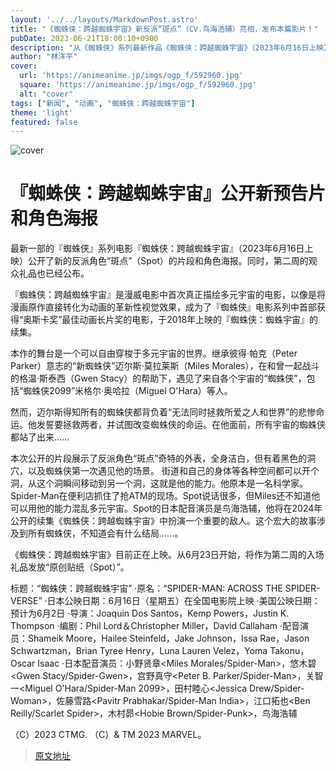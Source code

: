 ```yaml
---
layout: '../../layouts/MarkdownPost.astro'
title: "《蜘蛛侠：跨越蜘蛛宇宙》新反派“斑点”（CV.鸟海浩辅）亮相，发布本篇影片！"
pubDate: 2023-06-21T18:00:10+0900
description: "从《蜘蛛侠》系列最新作品《蜘蛛侠：跨越蜘蛛宇宙》（2023年6月16日上映）中，新反派“斑点”亮相，发布了本篇影片和角色海报。同时，还宣布了第二周的观众礼物。"
author: "林洋平"
cover:
  url: 'https://animeanime.jp/imgs/ogp_f/592960.jpg'
  square: 'https://animeanime.jp/imgs/ogp_f/592960.jpg'
  alt: "cover"
tags: ["新闻", "动画", "蜘蛛侠：跨越蜘蛛宇宙"]
theme: 'light'
featured: false
---
```


![cover](https://animeanime.jp/imgs/ogp_f/592960.jpg)

# 『蜘蛛侠：跨越蜘蛛宇宙』公开新预告片和角色海报

最新一部的『蜘蛛侠』系列电影『蜘蛛侠：跨越蜘蛛宇宙』（2023年6月16日上映）公开了新的反派角色“斑点”（Spot）的片段和角色海报。同时，第二周的观众礼品也已经公布。

『蜘蛛侠：跨越蜘蛛宇宙』是漫威电影中首次真正描绘多元宇宙的电影，以像是将漫画原作直接转化为动画的革新性视觉效果，成为了『蜘蛛侠』电影系列中首部获得“奥斯卡奖”最佳动画长片奖的电影，于2018年上映的『蜘蛛侠：蜘蛛宇宙』的续集。

本作的舞台是一个可以自由穿梭于多元宇宙的世界。继承彼得·帕克（Peter Parker）意志的“新蜘蛛侠”迈尔斯·莫拉莱斯（Miles Morales），在和曾一起战斗的格温·斯泰西（Gwen Stacy）的帮助下，遇见了来自各个宇宙的“蜘蛛侠”，包括“蜘蛛侠2099”米格尔·奥哈拉（Miguel O'Hara）等人。

然而，迈尔斯得知所有的蜘蛛侠都背负着“无法同时拯救所爱之人和世界”的悲惨命运。他发誓要拯救两者，并试图改变蜘蛛侠的命运。在他面前，所有宇宙的蜘蛛侠都站了出来……

本次公开的片段展示了反派角色“斑点”奇特的外表，全身洁白，但有着黑色的洞穴，以及蜘蛛侠第一次遇见他的场景。
街道和自己的身体等各种空间都可以开个洞，从这个洞瞬间移动到另一个洞，这就是他的能力。他原本是一名科学家。Spider-Man在便利店抓住了抢ATM的现场。Spot说话很多，但Miles还不知道他可以用他的能力混乱多元宇宙。Spot的日本配音演员是鸟海浩辅，他将在2024年公开的续集《蜘蛛侠：跨越蜘蛛宇宙》中扮演一个重要的敌人。这个宏大的故事涉及到所有蜘蛛侠，不知道会有什么结局......。

《蜘蛛侠：跨越蜘蛛宇宙》目前正在上映。从6月23日开始，将作为第二周的入场礼品发放“原创贴纸（Spot）”。

标题：“蜘蛛侠：跨越蜘蛛宇宙”
·原名：“SPIDER-MAN: ACROSS THE SPIDER-VERSE”
·日本公映日期：6月16日（星期五）在全国电影院上映
·美国公映日期：预计为6月2日
·导演：Joaquin Dos Santos，Kemp Powers，Justin K. Thompson
·编剧：Phil Lord＆Christopher Miller，David Callaham
·配音演员：Shameik Moore，Hailee Steinfeld，Jake Johnson，Issa Rae，Jason Schwartzman，Brian Tyree Henry，Luna Lauren Velez，Yoma Takonu，Oscar Isaac
·日本配音演员：小野贤章<Miles Morales/Spider-Man>，悠木碧<Gwen Stacy/Spider-Gwen>，宫野真守<Peter B. Parker/Spider-Man>，关智一<Miguel O'Hara/Spider-Man 2099>，田村睦心<Jessica Drew/Spider-Woman>，佐藤雪路<Pavitr Prabhakar/Spider-Man India>，江口拓也<Ben Reilly/Scarlet Spider>，木村昴<Hobie Brown/Spider-Punk>，鸟海浩辅<Spot>

（C）2023 CTMG.   （C）&amp; TM 2023 MARVEL。

>[原文地址](https://animeanime.jp/article/2023/06/21/78082.html)  